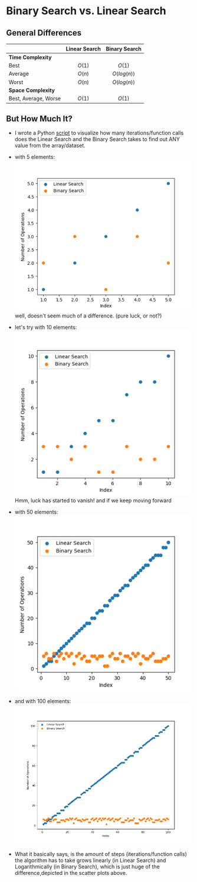 # Binary Search vs. Linear Search

## General Differences
|                 |  Linear Search  |  Binary Search |
| --------------- | :-------------: | :-------------: |
|**Time Complexity**|                 |                 |
| Best            |      $O(1)$     |      $O(1)$     |
| Average         |      $O(n)$     |   $O(log(n))$   |
| Worst           |      $O(n)$     |   $O(log(n))$   |
|**Space Complexity**|                 |                 |
| Best, Average, Worse|      $O(1)$     |      $O(1)$     |

## But How Much It?

- I wrote a Python [script](lin_vs_bin.py) to visualize how many iterations/function calls does the Linear Search and the Binary Search takes to find out ANY value from the array/dataset.

- with 5 elements:\
![Alt text](lis_bin_5.png)\
well, doesn't seem much of a difference. (pure luck, or not?)

- let's try with 10 elements:\
![Alt text](lis_bin_10.png)\
Hmm, luck has started to vanish!
and if we keep moving forward

- with 50 elements:\
![Alt text](lis_bin_50.png)

- and with 100 elements:\
![Alt text](lis_bin_100.png)

- What it basically says, is the amount of steps (iterations/function calls) the algorithm has to take grows linearly (in Linear Search) and Logarithmically (in Binary Search), which is just huge of the difference,depicted in the scatter plots above.
